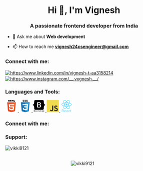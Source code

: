 <h1 align="center">Hi 👋, I'm Vignesh</h1>
<h3 align="center">A passionate frontend developer from India</h3>

- 💬 Ask me about **Web development**

- 📫 How to reach me **vignesh24csengineer@gmail.com**

<h3 align="left">Connect with me:</h3>
<p align="left">
<a href="https://www.linkedin.com/in/vikki9121/" target="blank"><img align="center" src="https://raw.githubusercontent.com/rahuldkjain/github-profile-readme-generator/master/src/images/icons/Social/linked-in-alt.svg" alt="https://www.linkedin.com/in/vignesh-t-aa3158214" height="30" width="40" /></a>
<a href="https://instagram.com/https://www.instagram.com/__.vxgnesh.__/" target="blank"><img align="center" src="https://raw.githubusercontent.com/rahuldkjain/github-profile-readme-generator/master/src/images/icons/Social/instagram.svg" alt="https://www.instagram.com/__.vxgnesh.__/" height="30" width="40" /></a>
</p>

<h3 align="left">Languages and Tools:</h3>
<p align="left"> <a href="https://getbootstrap.com" target="_blank" rel="noreferrer">  <img src="https://raw.githubusercontent.com/devicons/devicon/master/icons/html5/html5-original-wordmark.svg" alt="html5" width="40" height="40"/> </a> <a href="https://developer.mozilla.org/en-US/docs/Web/JavaScript" target="_blank" rel="noreferrer"> <img src="https://raw.githubusercontent.com/devicons/devicon/master/icons/css3/css3-original-wordmark.svg" alt="css3" width="40" height="40"/> </a> <a href="https://www.w3.org/html/" target="_blank" rel="noreferrer"> <img src="https://raw.githubusercontent.com/devicons/devicon/master/icons/bootstrap/bootstrap-plain-wordmark.svg" alt="bootstrap" width="40" height="40"/> </a> <a href="https://www.w3schools.com/css/" target="_blank" rel="noreferrer"><img src="https://raw.githubusercontent.com/devicons/devicon/master/icons/javascript/javascript-original.svg" alt="javascript" width="40" height="40"/> </a> <a href="https://www.linux.org/" target="_blank" rel="noreferrer">  <img src="https://raw.githubusercontent.com/devicons/devicon/master/icons/react/react-original-wordmark.svg" alt="react" width="40" height="40"/> </a> </p>


<h3 align="left">Connect with me:</h3>
<p align="left">
</p>

<h3 align="left">Support:</h3>
<p><a href="https://www.buymeacoffee.com/vikki9121"> <img align="left" src="https://cdn.buymeacoffee.com/buttons/v2/default-yellow.png" height="50" width="210" alt="vikki9121" /></a></p><br><br>

<p><img align="center" src="https://github-readme-streak-stats.herokuapp.com/?user=vikki9121&" alt="vikki9121" /></p>




